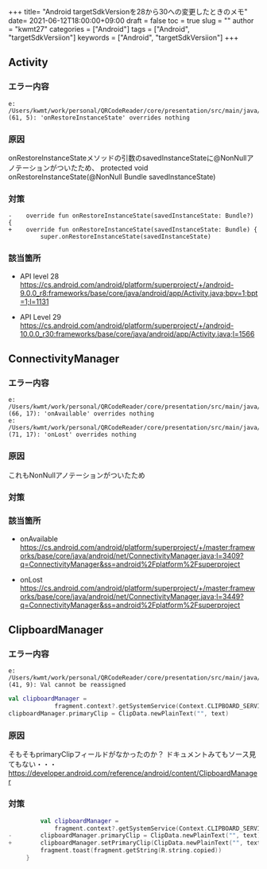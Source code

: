 
+++
title= "Android targetSdkVersionを28から30への変更したときのメモ"
date= 2021-06-12T18:00:00+09:00
draft = false
toc = true
slug = ""
author = "kwmt27"
categories = ["Android"]
tags = ["Android", "targetSdkVersiion"]
keywords = ["Android", "targetSdkVersiion"]
+++



## Activity

### エラー内容
```
e: /Users/kwmt/work/personal/QRCodeReader/core/presentation/src/main/java/net/kwmt27/presentation/MainActivity.kt: (61, 5): 'onRestoreInstanceState' overrides nothing
```

### 原因

onRestoreInstanceStateメソッドの引数のsavedInstanceStateに@NonNullアノテーションがついたため、
protected void onRestoreInstanceState(@NonNull Bundle savedInstanceState)

### 対策

```
-    override fun onRestoreInstanceState(savedInstanceState: Bundle?) {
+    override fun onRestoreInstanceState(savedInstanceState: Bundle) {
         super.onRestoreInstanceState(savedInstanceState)
```

### 該当箇所

- API level 28
https://cs.android.com/android/platform/superproject/+/android-9.0.0_r8:frameworks/base/core/java/android/app/Activity.java;bpv=1;bpt=1;l=1131

- API Level 29
https://cs.android.com/android/platform/superproject/+/android-10.0.0_r30:frameworks/base/core/java/android/app/Activity.java;l=1566


## ConnectivityManager
### エラー内容

```
e: /Users/kwmt/work/personal/QRCodeReader/core/presentation/src/main/java/net/kwmt27/presentation/WifiLifeCycle.kt: (66, 17): 'onAvailable' overrides nothing
e: /Users/kwmt/work/personal/QRCodeReader/core/presentation/src/main/java/net/kwmt27/presentation/WifiLifeCycle.kt: (71, 17): 'onLost' overrides nothing
```

### 原因

これもNonNullアノテーションがついたため

### 対策


### 該当箇所
- onAvailable
https://cs.android.com/android/platform/superproject/+/master:frameworks/base/core/java/android/net/ConnectivityManager.java;l=3409?q=ConnectivityManager&ss=android%2Fplatform%2Fsuperproject


- onLost
https://cs.android.com/android/platform/superproject/+/master:frameworks/base/core/java/android/net/ConnectivityManager.java;l=3449?q=ConnectivityManager&ss=android%2Fplatform%2Fsuperproject


## ClipboardManager

### エラー内容
```
e: /Users/kwmt/work/personal/QRCodeReader/core/presentation/src/main/java/net/kwmt27/presentation/common/Navigator.kt: (41, 9): Val cannot be reassigned
```

```kt
val clipboardManager =
             fragment.context?.getSystemService(Context.CLIPBOARD_SERVICE) as? ClipboardManager ?: return
clipboardManager.primaryClip = ClipData.newPlainText("", text)
```

### 原因

そもそもprimaryClipフィールドがなかったのか？
ドキュメントみてもソース見てもない・・・
https://developer.android.com/reference/android/content/ClipboardManager

### 対策

```kt
         val clipboardManager =
             fragment.context?.getSystemService(Context.CLIPBOARD_SERVICE) as? ClipboardManager ?: return
-        clipboardManager.primaryClip = ClipData.newPlainText("", text)
+        clipboardManager.setPrimaryClip(ClipData.newPlainText("", text))
         fragment.toast(fragment.getString(R.string.copied))
     }
```